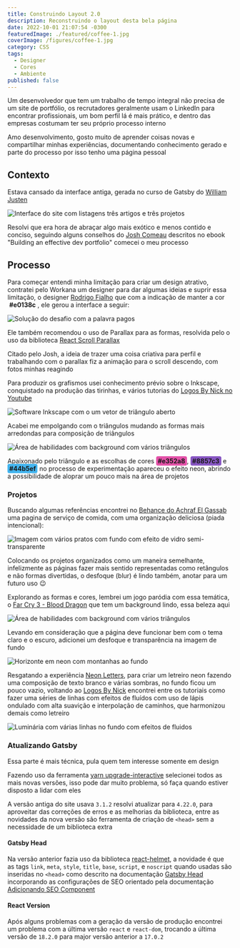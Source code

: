 ```yaml
---
title: Construindo Layout 2.0
description: Reconstruindo o layout desta bela página
date: 2022-10-01 21:07:54 -0300
featuredImage: ./featured/coffee-1.jpg
coverImage: /figures/coffee-1.jpg
category: CSS
tags:
  - Designer
  - Cores
  - Ambiente
published: false
---
```


Um desenvolvedor que tem um trabalho de tempo integral não precisa de um site de portfólio, os recrutadores geralmente usam o LinkedIn para encontrar profissionais, um bom perfil lá é mais prático, e dentro das empresas costumam ter seu próprio processo interno

Amo desenvolvimento, gosto muito de aprender coisas novas e compartilhar minhas experiências, documentando conhecimento gerado e parte do processo por isso tenho uma página pessoal

## Contexto

Estava cansado da interface antiga, gerada no curso de Gatsby do [William Justen](https://willianjusten.com.br/)

![Interface do site com listagens três artigos e três projetos](/figures/layout_old.png "Interface antiga")

Resolvi que era hora de abraçar algo mais exótico e menos contido e conciso, seguindo alguns conselhos do [Josh Comeau](https://www.joshwcomeau.com/) descritos no ebook "Building an effective dev portfolio" comecei o meu processo

## Processo

Para começar entendi minha limitação para criar um design atrativo, contratei pelo Workana um designer para dar algumas ideias e suprir essa limitação, o designer [Rodrigo Fialho](https://www.workana.com/freelancer/17653ac19b78d52f0e33c7950cab1bbb) que com a indicação de manter a cor <span style="background-color: var(--highlight); color: var(--white);font-weight:700;padding: 2px 4px;border-radius:4px;">#e0138c</span>, ele gerou a interface a seguir:

![Solução do desafio com a palavra pagos](/figures/layout_design.png "Interface do freelancer")

Ele também recomendou o uso de Parallax para as formas, resolvida pelo o uso da biblioteca [React Scroll Parallax](https://www.npmjs.com/package/react-scroll-parallax)

Citado pelo Josh, a ideia de trazer uma coisa criativa para perfil e trabalhando com o parallax fiz a animação para o scroll descendo, com fotos minhas reagindo

Para produzir os grafismos usei conhecimento prévio sobre o Inkscape, conquistado na produção das tirinhas, e vários tutorias do [Logos By Nick no Youtube](https://www.youtube.com/c/LogosByNick)

![Software Inkscape com o um vetor de triângulo aberto](/figures/layout_inkscape.png "Criando no Inkscape")

Acabei me empolgando com o triângulos mudando as formas mais arredondas para composição de triângulos

![Área de habilidades com background com vários triângulos](/figures/layout_triangles.png "Porfólio com decoração de triângulos")

Apaixonado pelo triângulo e as escolhas de cores <span style="background-color: #e352a8; color: var(--white);font-weight:700;padding: 2px 4px;border-radius:4px;">#e352a8</span>, <span style="background-color: #8857c3; color: var(--white);font-weight:700;padding: 2px 4px;border-radius:4px;">#8857c3</span> e <span style="background-color: #44b5ef; color: var(--white);font-weight:700;padding: 2px 4px;border-radius:4px;">#44b5ef</span> no processo de experimentação apareceu o efeito neon, abrindo a possibilidade de aloprar um pouco mais na área de projetos

### Projetos

Buscando algumas referências encontrei no [Behance do Achraf El Gassab](https://www.behance.net/gallery/109550375/foodly-food-web-page) uma pagina de serviço de comida, com uma organização deliciosa (piada intencional):

![Imagem com vários pratos com fundo com efeito de vidro semi-transparente](/figures/layout_food.png "Layout do site de receita")

Colocando os projetos organizados como um maneira semelhante, infelizmente as páginas fazer mais sentido representadas como retângulos e não formas divertidas, o desfoque (blur) é lindo também, anotar para um futuro uso 😉

Explorando as formas e cores, lembrei um jogo paródia com essa temática, o [Far Cry 3 - Blood Dragon](https://store.steampowered.com/app/233270/Far_Cry_3__Blood_Dragon/) que tem um background lindo, essa beleza aqui

![Área de habilidades com background com vários triângulos](/figures/layout_blood_dragon.png "Background Far Cry 3 Blood Dragon")

Levando em consideração que a página deve funcionar bem com o tema claro e o escuro, adicionei um desfoque e transparência na imagem de fundo

![Horizonte em neon com montanhas ao fundo](/figures/layout_horizont.png "Fundo da página no tema claro e escuro")

Resgatando a experiência [Neon Letters](/web/neonletters.html), para criar um letreiro neon fazendo uma composição de texto branco e várias sombras, no fundo ficou um pouco vazio, voltando ao [Logos By Nick](https://www.youtube.com/c/LogosByNick) encontrei entre os tutoriais como fazer uma séries de linhas com efeitos de fluídos com uso de lápis ondulado com alta suavição e interpolação de caminhos, que harmonizou demais como letreiro

![Luminária com várias linhas no fundo com efeitos de fluidos](/figures/layout_letters.png "Letreiro neon com fundo de fluídos")

### Atualizando Gatsby

Essa parte é mais técnica, pula quem tem interesse somente em design

Fazendo uso da ferramenta [yarn upgrade-interactive](https://classic.yarnpkg.com/lang/en/docs/cli/upgrade-interactive/) selecionei todos as mais novas versões, isso pode dar muito problema, só faça quando estiver disposto a lidar com eles

A versão antiga do site usava `3.1.2` resolvi atualizar para `4.22.0`, para aproveitar das correções de erros e as melhorias da biblioteca, entre as novidades da nova versão são ferramenta de criação de `<head>` sem a necessidade de um biblioteca extra

#### Gatsby Head

Na versão anterior fazia uso da biblioteca [react-helmet](https://github.com/nfl/react-helmet), a novidade é que as tags `link`, `meta`, `style`, `title`, `base`, `script`, e `noscript` quando usadas são inseridas no `<head>` como descrito na documentação [Gatsby Head](https://www.gatsbyjs.com/docs/reference/built-in-components/gatsby-head/) incorporando as configurações de SEO orientado pela documentação [Adicionando SEO Component](https://www.gatsbyjs.com/docs/how-to/adding-common-features/adding-seo-component/)

#### React Version

Após alguns problemas com a geração da versão de produção encontrei um problema com a última versão `react` e `react-dom`, trocando a última versão de `18.2.0` para major versão anterior a `17.0.2`
